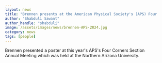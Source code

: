 ```yaml
---
layout: news
title: "Brennen presents at the American Physical Society's (APS) Four Corners Meeting"
author: "Shabduli Sawant"
author_handle: "shabduli"
image: /assets/images/news/brennen-APS-2024.jpg
category: news
tags: [people]
---
```

Brennen presented a poster at this year's APS's Four Corners Section Annual Meeting which was held at the Northern Arizona University. 